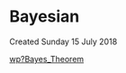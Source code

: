 # Bayesian
Created Sunday 15 July 2018

[wp?Bayes_Theorem](https://en.wikipedia.org/wiki/Bayes_Theorem)

